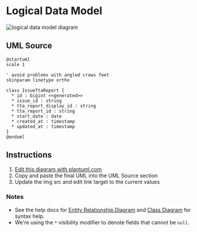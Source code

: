Logical Data Model
==================

<img src="http://www.plantuml.com/plantuml/png/VOy_JmCn34VtV8hVXiJ6YgggAojYZzoBkLhaJsJxg2h4ToSNHb2dIE-zsFB9dDItaeCjb1bF8Jo0FfiaT6tdpCLm5R-0wfevOT5sDRmpUx0FgPsK2h9KzbjdDFLB2s79P8ONiutVd5wv3uwl03n24fvnbbMgut1OkRAISpeUV-t-9Sx6NAMkaxfJr3aa9h6UwNOd-QFcWJ6Hy-3xC-cYlE-Dv8Ew51vPwLDjFVsdliE9QzfA_W40" alt="logical data model diagram">

UML Source
----------

```
@startuml
scale 1

' avoid problems with angled crows feet
skinparam linetype ortho

class IssueTtaReport {
  * id : bigint <<generated>>
  * issue_id : string
  * tta_report_display_id : string
  * tta_report_id : string
  * start_date : date
  * created_at : timestamp
  * updated_at : timestamp
}
@enduml
```

Instructions
------------

1. [Edit this diagram with plantuml.com](http://www.plantuml.com/plantuml/uml/VOy_JmCn34VtV8hVXiJ6YgggAojYZzoBkLhaJsJxg2h4ToSNHb2dIE-zsFB9dDItaeCjb1bF8Jo0FfiaT6tdpCLm5R-0wfevOT5sDRmpUx0FgPsK2h9KzbjdDFLB2s79P8ONiutVd5wv3uwl03n24fvnbbMgut1OkRAISpeUV-t-9Sx6NAMkaxfJr3aa9h6UwNOd-QFcWJ6Hy-3xC-cYlE-Dv8Ew51vPwLDjFVsdliE9QzfA_W40)
2. Copy and paste the final UML into the UML Source section
3. Update the img src and edit link target to the current values

### Notes

* See the help docs for [Entity Relationship Diagram](https://plantuml.com/ie-diagram) and [Class Diagram](https://plantuml.com/class-diagram) for syntax help.
* We're using the `*` visibility modifier to denote fields that cannot be `null`.
